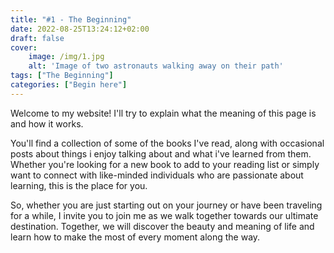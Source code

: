 ```yaml
---
title: "#1 - The Beginning"
date: 2022-08-25T13:24:12+02:00
draft: false
cover:
    image: /img/1.jpg
    alt: 'Image of two astronauts walking away on their path'
tags: ["The Beginning"]
categories: ["Begin here"]
---
```


Welcome to my website! I'll try to explain what the meaning of this page is and how it works.

You'll find a collection of some of the books I've read, along with occasional posts about things i enjoy talking about and what i've learned from them. Whether you're looking for a new book to add to your reading list or simply want to connect with like-minded individuals who are passionate about learning, this is the place for you.

So, whether you are just starting out on your journey or have been traveling for a while, I invite you to join me as we walk together towards our ultimate destination. Together, we will discover the beauty and meaning of life and learn how to make the most of every moment along the way.


